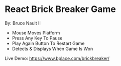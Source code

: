 # React Brick Breaker Game

By: Bruce Nault II

- Mouse Moves Platform
- Press Any Key To Pause
- Play Again Button To Restart Game
- Detects & Displays When Game Is Won

Live Demo:
https://www.bplace.com/brickbreaker/




